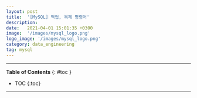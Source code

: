 ```yaml
---
layout: post
title:  '[MySQL] 백업, 복제 명령어'
description: 
date:   2021-04-01 15:01:35 +0300
image:  '/images/mysql_logo.png'
logo_image: '/images/mysql_logo.png'
category: data_engineering
tag: mysql
---
```


---
**Table of Contents**
{: #toc }
*  TOC
{:toc}

---


